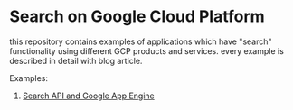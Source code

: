 # Search on Google Cloud Platform

this repository contains examples of applications which have "search" functionality using different GCP products and services.
every example is described in detail with blog article.

Examples:
1. [Search API and Google App Engine](https://www.the-swamp.info/blog/search-google-cloud-platform-app-engine-and-search-api/)

 